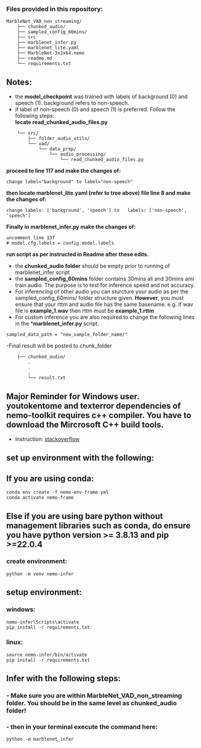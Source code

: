 ### Files provided in this repository:
```
MarbleNet_VAD_non_streaming/
    ├── chunked_audio/
    ├── sampled_config_60mins/
    ├── src
    ├── marblenet_infer.py
    ├── marblenet_lite.yaml
    ├── MarbleNet-3x2x64.nemo
    ├── readme.md
    └── requirements.txt
```

## Notes:
- the **model_checkpoint** was trained with labels of background (0) and speech (1). background refers to non-speech.
- if label of non-speech (0) and speech (1) is preferred. Follow the following steps:<br>
**locate read_chunked_audio_files.py**
```
    └── src/
        ├── folder_audio_utils/
        └── vad/
            └── data_prep/
                └── audio_processing/
                    └── read_chunked_audio_files.py
```
**proceed to line 117 and make the changes of:**
```
change label="background" to label="non-speech"
```
**then locate marblenet_lite.yaml (refer to tree above) file line 8 and make the changes of:**
```
change labels: ['background', 'speech'] to   labels: ['non-speech', 'speech']
```
**Finally in marblenet_infer.py make the changes of:**
```
uncomment line 137
# model.cfg.labels = config.model.labels
```
**run script as per instructed in Readme after these edits.**
- the **chunked_audio folder** should be empty prior to running of marblenet_infer script
- the **sampled_config_60mins** folder contains 30mins ali and 30mins ami train audio. The purpose is to test for inference speed and not accuracy.
- For inferencing of other audio you can sturcture your audio as per the sampled_config_60mins/ folder structure given. **However**, you must ensure that your rttm and audio file has the same basename. e.g. if wav file is **example_1.wav** then rttm must be **example_1.rttm**
- For custom inference you are also required to change the following lines in the ***marblenet_infer.py** script.
```
sampled_data_path = "new_sample_folder_name/"
```
-Final result will be posted to chunk_folder
```
    ├── chunked_audio/
        .
        .
        .
        └── result.txt
```
## Major Reminder for Windows user. **youtokentome** and **texterror** dependencies of nemo-toolkit requires c++ compiler. You have to download the Mircrosoft C++ build tools.
 - Instruction: [stackoverflow](https://stackoverflow.com/questions/29846087/error-microsoft-visual-c-14-0-is-required-unable-to-find-vcvarsall-bat#:~:text=find%20vcvarsall.bat-,The%20solution%20is%3A,-Go%20to%20Build)
## set up environment with the following:
## If you are using conda:
```
conda env create -f nemo-env-frame.yml
conda activate nemo-frame
```
## Else if you are using bare python without management libraries such as conda, do ensure you have python version >= 3.8.13 and pip >=22.0.4
### create environment:
```
python -m venv nemo-infer
```
## setup environment:
### windows:
```
nemo-infer\Scripts\activate
pip install -r requirements.txt
```
### linux:
```
source nemo-infer/bin/activate
pip install -r requirements.txt
```

## Infer with the following steps:
### - Make sure you are within MarbleNet_VAD_non_streaming folder. You should be in the same level as chunked_audio folder!
### - then in your terminal execute the command here:
```
python -m marblenet_infer
```
